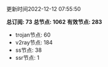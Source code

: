 更新时间2022-12-12 07:55:50

**总订阅: 73**
**总节点: 1062**
**有效节点: 283**
- trojan节点: 60
- v2ray节点: 184
- ss节点: 38
- ssr节点: 1
